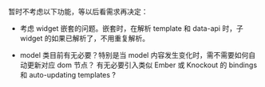 

暂时不考虑以下功能，等以后看需求再决定：

 - 考虑 widget 嵌套的问题。嵌套时，在解析 template 和 data-api 时，子 widget
   的如果已解析了，不用重复解析。

 - model 类目前有无必要？特别是当 model 内容发生变化时，需不需要如何自动更新对应 dom 节点？
   有无必要引入类似 Ember 或 Knockout 的 bindings 和 auto-updating templates ?

